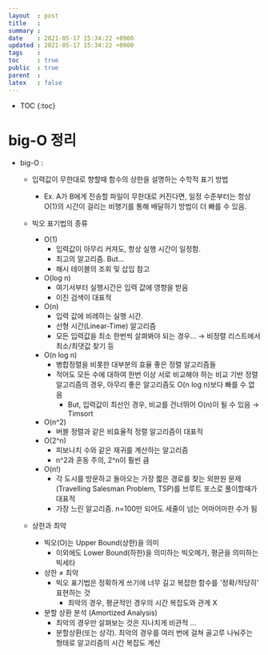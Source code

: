 ```yaml
---
layout  : post
title   : 
summary : 
date    : 2021-05-17 15:34:22 +0900
updated : 2021-05-17 15:34:22 +0900
tags    : 
toc     : true
public  : true
parent  : 
latex   : false
---
```

* TOC
{:toc}

# big-O 정리

- big-O :
    - 입력값이 무한대로 향할때 함수의 상한을 설명하는 수학적 표기 방법
        - Ex. A가 B에게 전송할 파일이 무한대로 커진다면, 일정 수준부터는 항상 O(1)의 시간이 걸리는 비행기를 통해 배달하기 방법이 더 빠를 수 있음.
    - 빅오 표기법의 종류
        - O(1)
            - 입력값이 아무리 커져도, 항상 실행 시간이 일정함.
            - 최고의 알고리즘. But...
            - 해시 테이블의 조회 및 삽입 참고
        - O(log n)
            - 여기서부터 실행시간은 입력 값에 영향을 받음
            - 이진 검색이 대표적
        - O(n)
            - 입력 값에 비례하는 실행 시간.
            - 선형 시간(Linear-Time) 알고리즘
            - 모든 입력값을 최소 한번씩 살펴봐야 되는 경우... → 비정렬 리스트에서 최소/최댓값 찾기 등
        - O(n log n)
            - 병합정렬을 비롯한 대부분의 효율 좋은 정렬 알고리즘들
            - 적어도 모든 수에 대하여 한번 이상 서로 비교해야 하는 비교 기반 정렬 알고리즘의 경우, 아무리 좋은 알고리즘도 O(n log n)보다 빠를 수 없음
                - But, 입력값이 최선인 경우, 비교를 건너뛰어 O(n)이 될 수 있음 → Timsort
        - O(n^2)
            - 버블 정렬과 같은 비효율적 정렬 알고리즘이 대표적
        - O(2^n)
            - 피보나치 수와 같은 재귀를 계산하는 알고리즘
            - n^2과 혼동 주의, 2^n이 훨씬 큼
        - O(n!)
            - 각 도시를 방문하고 돌아오는 가장 짧은 경로를 찾는 외판원 문제(Travelling Salesman Problem, TSP)를 브루트 포스로 풀이할때가 대표적
            - 가장 느린 알고리즘. n=100만 되어도 세줄이 넘는 어마어마한 수가 됨

    - 상한과 최악
        - 빅오(O)는 Upper Bound(상한)을 의미
            - 이외에도 Lower Bound(하한)을 의미하는 빅오메가, 평균을 의미하는 빅세타
        - 상한 ≠ 최악
            - 빅오 표기법은 정확하게 쓰기에 너무 길고 복잡한 함수를 '정확/적당히' 표현하는 것
                - 최악의 경우, 평균적인 경우의 시간 복잡도와 관계 X
        - 분할 상환 분석 (Amortized Analysis)
            - 최악의 경우만 살펴보는 것은 지나치게 비관적 ...
            - 분할상환(또는 상각). 최악의 경우를 여러 번에 걸쳐 골고루 나눠주는 형태로 알고리즘의 시간 복잡도 계산
